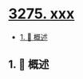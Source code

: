 # [3275. xxx](https://github.com/Tdahuyou/TNotes.leetcode/tree/main/notes/3275.%20xxx)

<!-- region:toc -->

- [1. 📝 概述](#1--概述)

<!-- endregion:toc -->

## 1. 📝 概述
